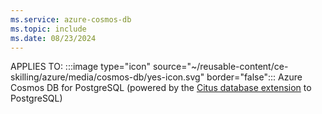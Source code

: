 ```yaml
---
ms.service: azure-cosmos-db
ms.topic: include
ms.date: 08/23/2024
---
```


APPLIES TO:
:::image type="icon" source="~/reusable-content/ce-skilling/azure/media/cosmos-db/yes-icon.svg" border="false":::
Azure Cosmos DB for PostgreSQL (powered by the [Citus database
extension](https://github.com/citusdata/citus) to PostgreSQL)
